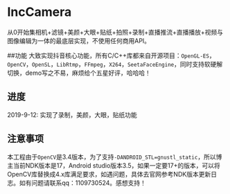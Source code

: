# IncCamera
从0开始集相机+滤镜+美颜+大眼+贴纸+拍照+录制+直播推流+直播播放+视频与图像编辑为一体的最底层实现，不使用任何商用API。

##功能
大致实现抖音核心功能，所有C/C++库都来自开源项目：`OpenGL-ES`，`OpenCV`，`OpenSL`，`LibRtmp`，`FFmpeg`，`X264`，`SeetaFaceEngine`，同时支持软硬解切换，demo写之不易，麻烦给个五星好评，哈哈哈！

## 进度
2019-9-12: 实现了录制，美颜，大眼，贴纸功能

## 注意事项
本工程由于`OpenCV`是3.4版本，为了支持`-DANDROID_STL=gnustl_static`，所以博主当前NDK版本是17，Android studio版本3.5，如果一定要17+的版本，可以将OpenCV库替换成4.x库满足要求，如遇问题，具体去官网参考NDK版本更新日志。如有问题请联系qq：1109730524。感想支持！
